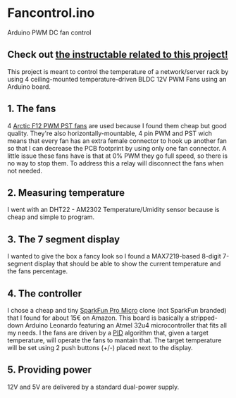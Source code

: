 # Fancontrol.ino
Arduino PWM DC fan control
## Check out [the instructable related to this project!](https://www.instructables.com/id/Temperature-Control-With-Arduino-and-PWM-Fans/)

This project is meant to control the temperature of a network/server rack by using 4 ceiling-mounted temperature-driven BLDC 12V PWM Fans using an Arduino board.

## 1. The fans

4 [Arctic F12 PWM PST fans](https://www.arctic.ac/eu_en/f12-pwm-pst.html) are used because I found them cheap but good quality. They're also horizontally-mountable, 4 pin PWM and PST wich means that every fan has an extra female connector to hook up another fan so that I can decrease the PCB footprint by using only one fan connector.
A little issue these fans have is that at 0% PWM they go full speed, so there is no way to stop them.
To address this a relay will disconnect the fans when not needed.

## 2. Measuring temperature

I went with an DHT22 - AM2302 Temperature/Umidity sensor because is cheap and simple to program.

## 3. The 7 segment display

I wanted to give the box a fancy look so I found a MAX7219-based 8-digit 7-segment display that should be able to show the current temperature and the fans percentage.

## 4. The controller

I chose a cheap and tiny [SparkFun Pro Micro](https://www.sparkfun.com/products/12640) clone (not SparkFun branded) that I found for about 15€ on Amazon. This board is basically a stripped-down Arduino Leonardo featuring an Atmel 32u4 microcontroller that fits all my needs.
I the fans are driven by a [PID](https://en.wikipedia.org/wiki/PID_controller) algorithm that, given a target temperature, will operate the fans to mantain that.
The target temperature will be set using 2 push buttons (+/-) placed next to the display.

## 5. Providing power

12V and 5V are delivered by a standard dual-power supply.

